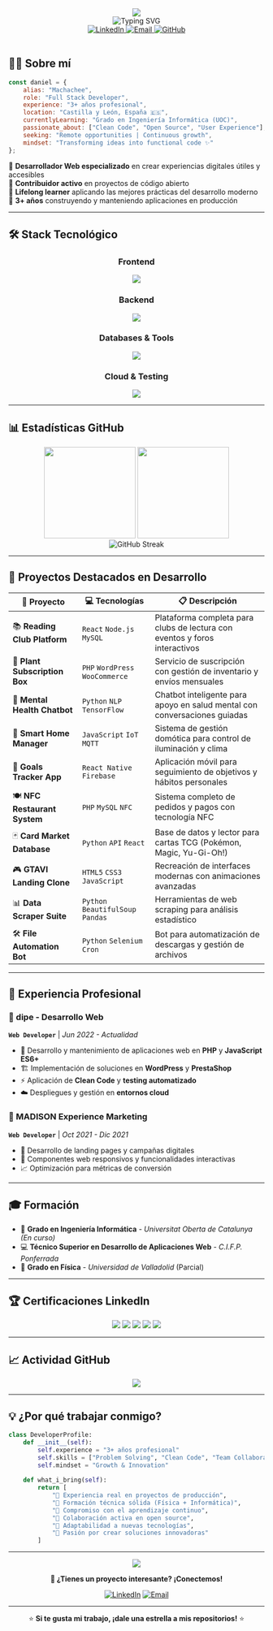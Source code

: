<!-- ANIMATED BANNER -->
<div align="center">
  <img src="https://capsule-render.vercel.app/api?type=waving&color=gradient&customColorList=0,2,2,5,30&height=300&section=header&text=Daniel%20Ramos&desc=Full%20Stack%20Developer%20%7C%20Open%20Source%20Contributor&fontSize=50&fontColor=fff&animation=twinkling&descAlignY=75&descSize=20" />
</div>

<!-- TYPING ANIMATION -->
<div align="center">
  <img src="https://readme-typing-svg.herokuapp.com?font=Fira+Code&size=28&duration=3000&pause=1000&color=00D9FF&center=true&vCenter=true&width=600&lines=Web+Developer+%7C+3%2B+Years+Experience;JavaScript+%E2%80%A2+PHP+%E2%80%A2+Python+%E2%80%A2+React;Building+Digital+Experiences;Open+Source+Contributor;Always+Learning+%F0%9F%9A%80" alt="Typing SVG" />
</div>

<!-- SOCIAL BADGES -->
<div align="center">
  <a href="https://www.linkedin.com/in/daniramosmerino/" target="_blank">
    <img src="https://img.shields.io/badge/LinkedIn-0A66C2?style=for-the-badge&logo=linkedin&logoColor=white&labelColor=0A66C2" alt="LinkedIn"/>
  </a>
  <a href="mailto:ramosmerinodaniel@gmail.com">
    <img src="https://img.shields.io/badge/Email-EA4335?style=for-the-badge&logo=gmail&logoColor=white&labelColor=EA4335" alt="Email"/>
  </a>
  <a href="https://github.com/Machachee" target="_blank">
    <img src="https://img.shields.io/badge/GitHub-181717?style=for-the-badge&logo=github&logoColor=white&labelColor=181717" alt="GitHub"/>
  </a>
</div>

<br/>

<!-- ABOUT ME SECTION -->
## 👨‍💻 Sobre mí

```javascript
const daniel = {
    alias: "Machachee",
    role: "Full Stack Developer",
    experience: "3+ años profesional",
    location: "Castilla y León, España 🇪🇸",
    currentlyLearning: "Grado en Ingeniería Informática (UOC)",
    passionate_about: ["Clean Code", "Open Source", "User Experience"],
    seeking: "Remote opportunities | Continuous growth",
    mindset: "Transforming ideas into functional code ✨"
};
```

🎯 **Desarrollador Web especializado** en crear experiencias digitales útiles y accesibles  
🌱 **Contribuidor activo** en proyectos de código abierto  
🧠 **Lifelong learner** aplicando las mejores prácticas del desarrollo moderno  
🚀 **3+ años** construyendo y manteniendo aplicaciones en producción  

---

## 🛠️ Stack Tecnológico

<div align="center">

### Frontend
<img src="https://skillicons.dev/icons?i=javascript,react,html,css,bootstrap" />

### Backend  
<img src="https://skillicons.dev/icons?i=php,python,nodejs,java" />

### Databases & Tools
<img src="https://skillicons.dev/icons?i=mysql,git,github,vscode,wordpress" />

### Cloud & Testing
<img src="https://skillicons.dev/icons?i=aws,docker,jest" />

</div>

---

## 📊 Estadísticas GitHub

<div align="center">
  <img height="180em" src="https://github-readme-stats.vercel.app/api?username=Machachee&show_icons=true&theme=tokyonight&include_all_commits=true&count_private=true&hide_border=true&bg_color=0D1117&title_color=00D9FF&icon_color=00D9FF&text_color=FFFFFF"/>
  <img height="180em" src="https://github-readme-stats.vercel.app/api/top-langs/?username=Machachee&layout=compact&langs_count=8&theme=tokyonight&hide_border=true&bg_color=0D1117&title_color=00D9FF&text_color=FFFFFF"/>
</div>

<div align="center">
  <img src="https://github-readme-streak-stats.herokuapp.com/?user=Machachee&theme=tokyonight&hide_border=true&background=0D1117&stroke=00D9FF&ring=00D9FF&fire=00D9FF&currStreakLabel=FFFFFF" alt="GitHub Streak"/>
</div>

---

## 🚀 Proyectos Destacados en Desarrollo

<div align="center">

| 🎯 Proyecto | 💻 Tecnologías | 📋 Descripción |
|-------------|----------------|-----------------|
| 📚 **Reading Club Platform** | `React` `Node.js` `MySQL` | Plataforma completa para clubs de lectura con eventos y foros interactivos |
| 🌿 **Plant Subscription Box** | `PHP` `WordPress` `WooCommerce` | Servicio de suscripción con gestión de inventario y envíos mensuales |
| 🤖 **Mental Health Chatbot** | `Python` `NLP` `TensorFlow` | Chatbot inteligente para apoyo en salud mental con conversaciones guiadas |
| 🏡 **Smart Home Manager** | `JavaScript` `IoT` `MQTT` | Sistema de gestión domótica para control de iluminación y clima |
| 📱 **Goals Tracker App** | `React Native` `Firebase` | Aplicación móvil para seguimiento de objetivos y hábitos personales |
| 🍽️ **NFC Restaurant System** | `PHP` `MySQL` `NFC` | Sistema completo de pedidos y pagos con tecnología NFC |
| 🃏 **Card Market Database** | `Python` `API` `React` | Base de datos y lector para cartas TCG (Pokémon, Magic, Yu-Gi-Oh!) |
| 🎮 **GTAVI Landing Clone** | `HTML5` `CSS3` `JavaScript` | Recreación de interfaces modernas con animaciones avanzadas |
| 📊 **Data Scraper Suite** | `Python` `BeautifulSoup` `Pandas` | Herramientas de web scraping para análisis estadístico |
| 🛠️ **File Automation Bot** | `Python` `Selenium` `Cron` | Bot para automatización de descargas y gestión de archivos |

</div>

---

## 💼 Experiencia Profesional

### 🏢 dipe - Desarrollo Web  
**`Web Developer`** | *Jun 2022 - Actualidad*
- 🔧 Desarrollo y mantenimiento de aplicaciones web en **PHP** y **JavaScript ES6+**
- 🏗️ Implementación de soluciones en **WordPress** y **PrestaShop**
- ⚡ Aplicación de **Clean Code** y **testing automatizado**
- ☁️ Despliegues y gestión en **entornos cloud**

### 🎯 MADISON Experience Marketing  
**`Web Developer`** | *Oct 2021 - Dic 2021*
- 🚀 Desarrollo de landing pages y campañas digitales
- 📱 Componentes web responsivos y funcionalidades interactivas
- 📈 Optimización para métricas de conversión

---

## 🎓 Formación

- 🎯 **Grado en Ingeniería Informática** - *Universitat Oberta de Catalunya (En curso)*
- 💻 **Técnico Superior en Desarrollo de Aplicaciones Web** - *C.I.F.P. Ponferrada*
- 🔬 **Grado en Física** - *Universidad de Valladolid* (Parcial)

---

## 🏆 Certificaciones LinkedIn

<div align="center">
  <img src="https://img.shields.io/badge/JavaScript-Verified-success?style=for-the-badge&logo=javascript&logoColor=white&labelColor=F7DF1E&color=success" />
  <img src="https://img.shields.io/badge/React.js-Verified-success?style=for-the-badge&logo=react&logoColor=white&labelColor=61DAFB&color=success" />
  <img src="https://img.shields.io/badge/HTML5-Verified-success?style=for-the-badge&logo=html5&logoColor=white&labelColor=E34F26&color=success" />
  <img src="https://img.shields.io/badge/CSS3-Verified-success?style=for-the-badge&logo=css3&logoColor=white&labelColor=1572B6&color=success" />
  <img src="https://img.shields.io/badge/Frontend-Verified-success?style=for-the-badge&logo=frontend&logoColor=white&color=success" />
</div>

---

## 📈 Actividad GitHub

<div align="center">
  <img src="https://github-readme-activity-graph.vercel.app/graph?username=Machachee&theme=tokyo-night&hide_border=true&bg_color=0D1117&color=00D9FF&line=00D9FF&point=FFFFFF" />
</div>

---

## 💡 ¿Por qué trabajar conmigo?

```python
class DeveloperProfile:
    def __init__(self):
        self.experience = "3+ años profesional"
        self.skills = ["Problem Solving", "Clean Code", "Team Collaboration"]
        self.mindset = "Growth & Innovation"
        
    def what_i_bring(self):
        return [
            "🎯 Experiencia real en proyectos de producción",
            "🧠 Formación técnica sólida (Física + Informática)",
            "🌱 Compromiso con el aprendizaje continuo",
            "🤝 Colaboración activa en open source",
            "💪 Adaptabilidad a nuevas tecnologías",
            "🚀 Pasión por crear soluciones innovadoras"
        ]
```

---

<div align="center">
  <img src="https://capsule-render.vercel.app/api?type=waving&color=gradient&customColorList=0,2,2,5,30&height=120&section=footer" />
  
  **💬 ¿Tienes un proyecto interesante? ¡Conectemos!**
  
  [![LinkedIn](https://img.shields.io/badge/-Connect-0A66C2?style=flat-square&logo=linkedin&logoColor=white)](https://www.linkedin.com/in/daniramosmerino/)
  [![Email](https://img.shields.io/badge/-Contact-EA4335?style=flat-square&logo=gmail&logoColor=white)](mailto:ramosmerinodaniel@gmail.com)
  
  ---
  
  ⭐ **Si te gusta mi trabajo, ¡dale una estrella a mis repositorios!** ⭐
  
</div>
